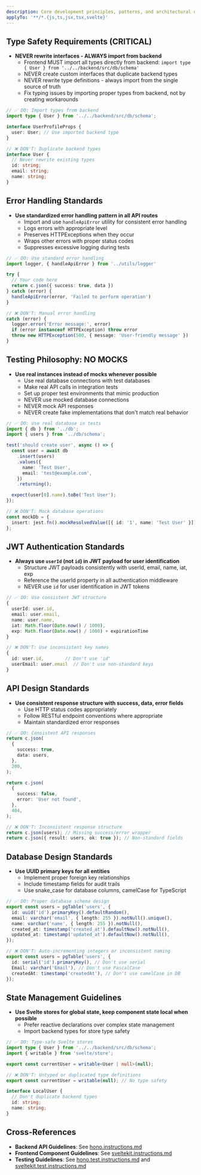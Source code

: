 ```yaml
---
description: Core development principles, patterns, and architectural decisions for the journal-app project
applyTo: '**/*.{js,ts,jsx,tsx,svelte}'
---
```


## Type Safety Requirements (CRITICAL)

- **NEVER rewrite interfaces - ALWAYS import from backend**
  - Frontend MUST import all types directly from backend: `import type { User } from '../../backend/src/db/schema'`
  - NEVER create custom interfaces that duplicate backend types
  - NEVER rewrite type definitions - always import from the single source of truth
  - Fix typing issues by importing proper types from backend, not by creating workarounds

```typescript
// ✅ DO: Import types from backend
import type { User } from '../../backend/src/db/schema';

interface UserProfileProps {
  user: User; // Use imported backend type
}

// ❌ DON'T: Duplicate backend types
interface User {
  // Never rewrite existing types
  id: string;
  email: string;
  name: string;
}
```

## Error Handling Standards

- **Use standardized error handling pattern in all API routes**
  - Import and use `handleApiError` utility for consistent error handling
  - Logs errors with appropriate level
  - Preserves HTTPExceptions when they occur
  - Wraps other errors with proper status codes
  - Suppresses excessive logging during tests

```typescript
// ✅ DO: Use standard error handling
import logger, { handleApiError } from '../utils/logger'

try {
  // Your code here
  return c.json({ success: true, data })
} catch (error) {
  handleApiError(error, 'Failed to perform operation')
}

// ❌ DON'T: Manual error handling
catch (error) {
  logger.error('Error message:', error)
  if (error instanceof HTTPException) throw error
  throw new HTTPException(500, { message: 'User-friendly message' })
}
```

## Testing Philosophy: NO MOCKS

- **Use real instances instead of mocks whenever possible**
  - Use real database connections with test databases
  - Make real API calls in integration tests
  - Set up proper test environments that mimic production
  - NEVER use mocked database connections
  - NEVER mock API responses
  - NEVER create fake implementations that don't match real behavior

```typescript
// ✅ DO: Use real database in tests
import { db } from '../db';
import { users } from '../db/schema';

test('should create user', async () => {
  const user = await db
    .insert(users)
    .values({
      name: 'Test User',
      email: 'test@example.com',
    })
    .returning();

  expect(user[0].name).toBe('Test User');
});

// ❌ DON'T: Mock database operations
const mockDb = {
  insert: jest.fn().mockResolvedValue([{ id: '1', name: 'Test User' }]),
};
```

## JWT Authentication Standards

- **Always use `userId` (not `id`) in JWT payload for user identification**
  - Structure JWT payloads consistently with userId, email, name, iat, exp
  - Reference the userId property in all authentication middleware
  - NEVER use `id` for user identification in JWT tokens

```typescript
// ✅ DO: Use consistent JWT structure
{
  userId: user.id,
  email: user.email,
  name: user.name,
  iat: Math.floor(Date.now() / 1000),
  exp: Math.floor(Date.now() / 1000) + expirationTime
}

// ❌ DON'T: Use inconsistent key names
{
  id: user.id,        // Don't use 'id'
  userEmail: user.email  // Don't use non-standard keys
}
```

## API Design Standards

- **Use consistent response structure with success, data, error fields**
  - Use HTTP status codes appropriately
  - Follow RESTful endpoint conventions where appropriate
  - Maintain standardized error responses

```typescript
// ✅ DO: Consistent API responses
return c.json(
  {
    success: true,
    data: users,
  },
  200,
);

return c.json(
  {
    success: false,
    error: 'User not found',
  },
  404,
);

// ❌ DON'T: Inconsistent response structure
return c.json(users); // Missing success/error wrapper
return c.json({ result: users, ok: true }); // Non-standard fields
```

## Database Design Standards

- **Use UUID primary keys for all entities**
  - Implement proper foreign key relationships
  - Include timestamp fields for audit trails
  - Use snake_case for database columns, camelCase for TypeScript

```typescript
// ✅ DO: Proper database schema design
export const users = pgTable('users', {
  id: uuid('id').primaryKey().defaultRandom(),
  email: varchar('email', { length: 255 }).notNull().unique(),
  name: varchar('name', { length: 255 }).notNull(),
  created_at: timestamp('created_at').defaultNow().notNull(),
  updated_at: timestamp('updated_at').defaultNow().notNull(),
});

// ❌ DON'T: Auto-incrementing integers or inconsistent naming
export const users = pgTable('users', {
  id: serial('id').primaryKey(), // Don't use serial
  Email: varchar('Email'), // Don't use PascalCase
  createdAt: timestamp('createdAt'), // Don't use camelCase in DB
});
```

## State Management Guidelines

- **Use Svelte stores for global state, keep component state local when possible**
  - Prefer reactive declarations over complex state management
  - Import backend types for store type safety

```typescript
// ✅ DO: Type-safe Svelte stores
import type { User } from '../../backend/src/db/schema';
import { writable } from 'svelte/store';

export const currentUser = writable<User | null>(null);

// ❌ DON'T: Untyped or duplicated type definitions
export const currentUser = writable(null); // No type safety

interface LocalUser {
  // Don't duplicate backend types
  id: string;
  name: string;
}
```

## Cross-References

- **Backend API Guidelines**: See [hono.instructions.md](mdc:.github/instructions/hono.instructions.md)
- **Frontend Component Guidelines**: See [sveltekit.instructions.md](mdc:.github/instructions/sveltekit.instructions.md)
- **Testing Guidelines**: See [hono.test.instructions.md](mdc:.github/testing/hono.test.instructions.md) and [sveltekit.test.instructions.md](mdc:.github/testing/sveltekit.test.instructions.md)
